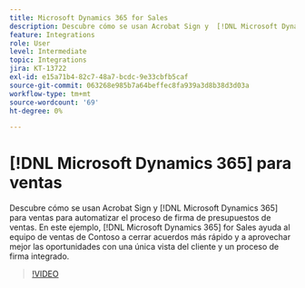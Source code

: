 ```yaml
---
title: Microsoft Dynamics 365 for Sales
description: Descubre cómo se usan Acrobat Sign y  [!DNL Microsoft Dynamics 365] for Sales para automatizar el proceso de firma de presupuestos de ventas
feature: Integrations
role: User
level: Intermediate
topic: Integrations
jira: KT-13722
exl-id: e15a71b4-82c7-48a7-bcdc-9e33cbfb5caf
source-git-commit: 063268e985b7a64beffec8fa939a3d8b38d3d03a
workflow-type: tm+mt
source-wordcount: '69'
ht-degree: 0%

---
```


# [!DNL Microsoft Dynamics 365] para ventas

Descubre cómo se usan Acrobat Sign y [!DNL Microsoft Dynamics 365] para ventas para automatizar el proceso de firma de presupuestos de ventas. En este ejemplo, [!DNL Microsoft Dynamics 365] for Sales ayuda al equipo de ventas de Contoso a cerrar acuerdos más rápido y a aprovechar mejor las oportunidades con una única vista del cliente y un proceso de firma integrado.

>[!VIDEO](https://video.tv.adobe.com/v/3423404?quality=12&learn=on&hidetitle=true)
